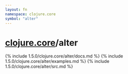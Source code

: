 ```yaml
---
layout: fn
namespace: clojure.core
symbol: "alter"
---
```


# [clojure.core](../)/alter

{% include 1.5.0/clojure.core/alter/docs.md %}
{% include 1.5.0/clojure.core/alter/examples.md %}
{% include 1.5.0/clojure.core/alter/src.md %}

